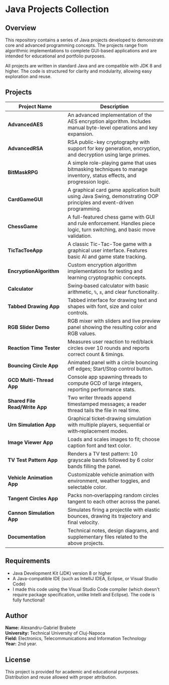 # Java Projects Collection

## Overview

This repository contains a series of Java projects developed to demonstrate core and advanced programming concepts. The projects range from algorithmic implementations to complete GUI-based applications and are intended for educational and portfolio purposes.

All projects are written in standard Java and are compatible with JDK 8 and higher. The code is structured for clarity and modularity, allowing easy exploration and reuse.

## Projects

| Project Name                   | Description                                                                                                               |
|--------------------------------|---------------------------------------------------------------------------------------------------------------------------|
| **AdvancedAES**                | An advanced implementation of the AES encryption algorithm. Includes manual byte-level operations and key expansion.      |
| **AdvancedRSA**                | RSA public-key cryptography with support for key generation, encryption, and decryption using large primes.               |
| **BitMaskRPG**                 | A simple role-playing game that uses bitmasking techniques to manage inventory, status effects, and progression logic.    |
| **CardGameGUI**                | A graphical card game application built using Java Swing, demonstrating OOP principles and event-driven programming.      |
| **ChessGame**                  | A full-featured chess game with GUI and rule enforcement. Handles piece logic, turn switching, and basic move validation. |
| **TicTacToeApp**               | A classic Tic-Tac-Toe game with a graphical user interface. Features basic AI and game state tracking.                    |
| **EncryptionAlgorithm**        | Custom encryption algorithm implementations for testing and learning cryptographic concepts.     |
| **Calculator**                 | Swing‐based calculator with basic arithmetic, `%`, `±`, and clear functionality.                 |        
| **Tabbed Drawing App**         | Tabbed interface for drawing text and shapes with font, size and color controls.                 |        
| **RGB Slider Demo**            | RGB mixer with sliders and live preview panel showing the resulting color and RGB values.        |          
| **Reaction Time Tester**       | Measures user reaction to red/black circles over 10 rounds and reports correct count & timings.  |      
| **Bouncing Circle App**        | Animated panel with a circle bouncing off edges; Start/Stop control button.                      |     
| **GCD Multi-Thread App**       | Console app spawning threads to compute GCD of large integers, reporting performance stats.      |      
| **Shared File Read/Write App** | Two writer threads append timestamped messages; a reader thread tails the file in real time.     |   
| **Urn Simulation App**         | Graphical ticket‐drawing simulation with multiple players, sequential or with‐replacement modes. |          
| **Image Viewer App**           | Loads and scales images to fit; choose caption font and text color.                              |        
| **TV Test Pattern App**        | Renders a TV test pattern: 10 grayscale bands followed by 6 color bands filling the panel.       |        
| **Vehicle Animation App**      | Customizable vehicle animation with environment, weather toggles, and selectable color.          |      
| **Tangent Circles App**        | Packs non‐overlapping random circles tangent to each other across the panel.                     |        
| **Cannon Simulation App**      | Simulates firing a projectile with elastic bounces, drawing its trajectory and final velocity.   |     
| **Documentation**              | Technical notes, design diagrams, and supplementary files related to the above projects.         |

## Requirements

- Java Development Kit (JDK) version 8 or higher
- A Java-compatible IDE (such as IntelliJ IDEA, Eclipse, or Visual Studio Code)
- I made this code using the Visual Studio Code compiler (which doesn't require package specification, unlike Intelli and Eclipse). The code is fully functional!

## Author

**Name:** Alexandru-Gabriel Brabete  
**University:** Technical University of Cluj-Napoca  
**Field:** Electronics, Telecommunications and Information Technology  
**Year:** 2nd year.

## License

This project is provided for academic and educational purposes. Distribution and reuse allowed with proper attribution.
